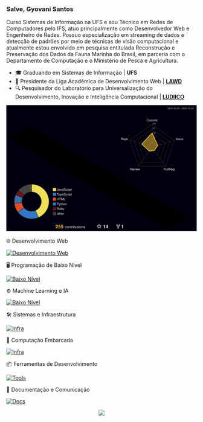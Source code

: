 ### Salve, Gyovani Santos 

Curso Sistemas de Informação na UFS e sou Técnico em Redes de Computadores pelo IFS, atuo principalmente como Desenvolvedor Web e Engenheiro de Redes. Possuo especialização em streaming de dados e detecção de padrões por meio de técnicas de visão computacional e atualmente estou envolvido em pesquisa entitulada Reconstrução e Preservação dos Dados da Fauna Marinha do Brasil, em parceria com o Departamento de Computação e o Ministério de Pesca e Agricultura.

- 🎓 Graduando em Sistemas de Informação | **UFS**
- 🏬 Presidente da Liga Acadêmica de Desenvolvimento Web | [**LAWD**](https://github.com/Lawd-UFS)
- 🔍 Pesquisador do Laboratório para Universalização do Desenvolvimento, Inovação e Inteligência Computacional | [**LUDIICO**](https://www.ludii.co/)

<p align="center" >
	<picture>
	  <source media="(prefers-color-scheme: dark)"  srcset="https://raw.githubusercontent.com/gyovani19/gyovani19/output-3d-contrib/night.svg" />
	  <source media="(prefers-color-scheme: light)" srcset="https://raw.githubusercontent.com/gyovani19/gyovani19/output-3d-contrib/day.svg" />
	  <img alt="github profile contributions chart"    src="https://raw.githubusercontent.com/gyovani19/gyovani19/output-3d-contrib/night.svg" />
	</picture>
</p>
  
  
🌐 Desenvolvimento Web

[![Desenvolvimento Web](https://skillicons.dev/icons?i=js,ts,ruby,react,tailwind,next,nestjs,expressjs,nodejs,bun,vite,django,mongodb,jest&perline=15)](#)

🖥️ Programação de Baixo Nível

[![Baixo Nível](https://skillicons.dev/icons?i=c,go,rust,&perline=15)](#)

⚙️ Machine Learning e IA

[![Baixo Nível](https://skillicons.dev/icons?i=py,pytorch,sklearn,tensorflow,opencv&perline=15)](#)


🛠️ Sistemas e Infraestrutura

[![Infra](https://skillicons.dev/icons?i=nginx,prometheus,grafana,kafka,aws&perline=15)](#)

🔬 Computação Embarcada

[![Infra](https://skillicons.dev/icons?i=arduino,raspberrypi&perline=15)](#)

📦 Ferramentas de Desenvolvimento

[![Tools](https://skillicons.dev/icons?i=vim,git,github,postman,docker,bash,linux&perline=15)](#)

📜 Documentação e Comunicação

[![Docs](https://skillicons.dev/icons?i=md,latex,figma&perline=15)](#)

  <p align="center">
     <img src="https://capsule-render.vercel.app/api?type=waving&color=gradient&height=100&section=footer"/>
</p>

